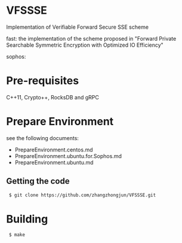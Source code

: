 # VFSSSE

Implementation of Verifiable Forward Secure SSE scheme

fast: the implementation of the scheme proposed in "Forward Private Searchable Symmetric Encryption with Optimized IO Efficiency"

sophos: 


# Pre-requisites
C++11, Crypto++, RocksDB and gRPC

# Prepare Environment

see the following documents:

* PrepareEnvironment.centos.md
* PrepareEnvironment.ubuntu.for.Sophos.md
* PrepareEnvironment.ubuntu.md

## Getting the code

```sh
 $ git clone https://github.com/zhangzhongjun/VFSSSE.git
```

# Building

```sh
 $ make
```
